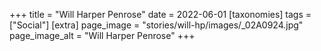+++
title = "Will Harper Penrose"
date = 2022-06-01
[taxonomies]
tags = ["Social"]
[extra]
page_image = "stories/will-hp/images/_02A0924.jpg"
page_image_alt = "Will Harper Penrose"
+++